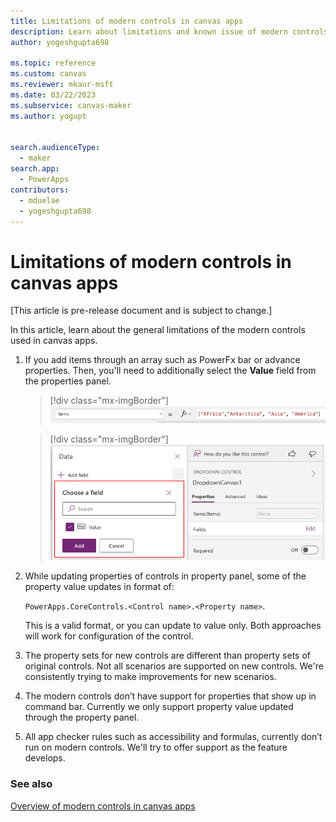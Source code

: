 ```yaml
---
title: Limitations of modern controls in canvas apps
description: Learn about limitations and known issue of modern controls in canvas apps.
author: yogeshgupta698

ms.topic: reference
ms.custom: canvas
ms.reviewer: mkaur-msft
ms.date: 03/22/2023
ms.subservice: canvas-maker
ms.author: yogupt


search.audienceType:
  - maker
search.app:
  - PowerApps
contributors:
  - mduelae
  - yogeshgupta698
---
```


# Limitations of modern controls in canvas apps
[This article is pre-release document and is subject to change.]

In this article, learn about the general limitations of the modern controls used in canvas apps. 

1. If you add items through an array such as PowerFx bar or advance properties. Then, you'll need to additionally select the **Value** field from the properties panel.

   > [!div class="mx-imgBorder"]
   > ![List in items](media/array-list.png)

   > [!div class="mx-imgBorder"]
   > ![Enable value field](media/select-value-field.png)

2. While updating properties of controls in property panel, some of the property value updates in format of:

    `PowerApps.CoreControls.<Control name>.<Property name>`.<Value>
  
     This is a valid format, or you can update to value only. Both approaches will work for configuration of the control.

3. The property sets for new controls are different than property sets of original controls. Not all scenarios are supported on new controls. We're consistently trying to make improvements for new scenarios.
  
4. The modern controls don’t have support for properties that show up in command bar. Currently we only support property value updated through the property panel.
  
5. All app checker rules such as accessibility and formulas, currently don’t run on modern controls. We'll try to offer support as the feature develops.



### See also

[Overview of modern controls in canvas apps](overview-modern-controls.md)


